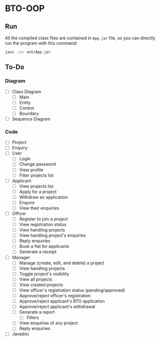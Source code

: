 # BTO-OOP

## Run
All the compiled class files are contained in `App.jar` file, so you can directly run the program with this command:
```bash
java -jar out/App.jar
```

## To-Do

### Diagram
- [ ] Class Diagram
  - [ ] Main
  - [ ] Entity
  - [ ] Control
  - [ ] Boundary
- [ ] Sequence Diagram

### Code
- [ ] Project
- [ ] Enquiry
- [ ] User
  - [ ] Login
  - [ ] Change password
  - [ ] View profile
  - [ ] Filter projects list
- [ ] Applicant
  - [ ] View projects list
  - [ ] Apply for a project
  - [ ] Withdraw an application
  - [ ] Enquire
  - [ ] View their enquiries
- [ ] Officer
  - [ ] Register to join a project
  - [ ] View registration status
  - [ ] View handling projects
  - [ ] View handling project's enquiries
  - [ ] Reply enquiries
  - [ ] Book a flat for applicants
  - [ ] Generate a receipt
- [ ] Manager
  - [ ] Manage (create, edit, and delete) a project
  - [ ] View handling projects
  - [ ] Toggle project's visibility
  - [ ] View all projects
  - [ ] View created projects
  - [ ] View officer's registration status (pending/approved)
  - [ ] Approve/reject officer's registration
  - [ ] Approve/reject applicant's BTO application
  - [ ] Approve/reject applicant's withdrawal
  - [ ] Generate a report
    - [ ] Filters
  - [ ] View enquiries of any project
  - [ ] Reply enquiries
- [ ] Javadoc
